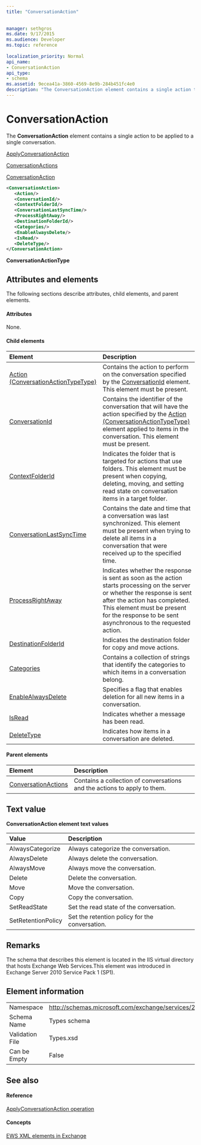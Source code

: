 ```yaml
---
title: "ConversationAction"
 
 
manager: sethgros
ms.date: 9/17/2015
ms.audience: Developer
ms.topic: reference
 
localization_priority: Normal
api_name:
- ConversationAction
api_type:
- schema
ms.assetid: 9ecea41a-3860-4569-8e9b-284b451fc4e0
description: "The ConversationAction element contains a single action to be applied to a single conversation."
---
```


# ConversationAction

The **ConversationAction** element contains a single action to be applied to a single conversation. 
  
[ApplyConversationAction](applyconversationaction.md)
  
[ConversationActions](conversationactions.md)
  
[ConversationAction](conversationaction.md)
  
```XML
<ConversationAction>
   <Action/>
   <ConversationId/>
   <ContextFolderId/>
   <ConversationLastSyncTime/>
   <ProcessRightAway/>
   <DestinationFolderId/>
   <Categories/>
   <EnableAlwaysDelete/>
   <IsRead/>
   <DeleteType/>
</ConversationAction>
```

 **ConversationActionType**
## Attributes and elements

The following sections describe attributes, child elements, and parent elements.
  
#### Attributes

None.
  
#### Child elements

|**Element**|**Description**|
|:-----|:-----|
|[Action (ConversationActionTypeType)](action-conversationactiontypetype.md) <br/> |Contains the action to perform on the conversation specified by the [ConversationId](conversationid.md) element. This element must be present.  <br/> |
|[ConversationId](conversationid.md) <br/> |Contains the identifier of the conversation that will have the action specified by the [Action (ConversationActionTypeType)](action-conversationactiontypetype.md) element applied to items in the conversation. This element must be present.  <br/> |
|[ContextFolderId](contextfolderid.md) <br/> |Indicates the folder that is targeted for actions that use folders. This element must be present when copying, deleting, moving, and setting read state on conversation items in a target folder.  <br/> |
|[ConversationLastSyncTime](conversationlastsynctime.md) <br/> |Contains the date and time that a conversation was last synchronized. This element must be present when trying to delete all items in a conversation that were received up to the specified time.  <br/> |
|[ProcessRightAway](processrightaway.md) <br/> |Indicates whether the response is sent as soon as the action starts processing on the server or whether the response is sent after the action has completed. This element must be present for the response to be sent asynchronous to the requested action.  <br/> |
|[DestinationFolderId](destinationfolderid.md) <br/> |Indicates the destination folder for copy and move actions.  <br/> |
|[Categories](categories-ex15websvcsotherref.md) <br/> |Contains a collection of strings that identify the categories to which items in a conversation belong.  <br/> |
|[EnableAlwaysDelete](enablealwaysdelete.md) <br/> |Specifies a flag that enables deletion for all new items in a conversation.  <br/> |
|[IsRead](isread.md) <br/> |Indicates whether a message has been read.  <br/> |
|[DeleteType](deletetype.md) <br/> |Indicates how items in a conversation are deleted.  <br/> |
   
#### Parent elements

|**Element**|**Description**|
|:-----|:-----|
|[ConversationActions](conversationactions.md) <br/> |Contains a collection of conversations and the actions to apply to them.  <br/> |
   
## Text value

**ConversationAction element text values**

|**Value**|**Description**|
|:-----|:-----|
|AlwaysCategorize  <br/> |Always categorize the conversation.  <br/> |
|AlwaysDelete  <br/> |Always delete the conversation.  <br/> |
|AlwaysMove  <br/> |Always move the conversation.  <br/> |
|Delete  <br/> |Delete the conversation.  <br/> |
|Move  <br/> |Move the conversation.  <br/> |
|Copy  <br/> |Copy the conversation.  <br/> |
|SetReadState  <br/> |Set the read state of the conversation.  <br/> |
|SetRetentionPolicy  <br/> |Set the retention policy for the conversation.  <br/> |
   
## Remarks

The schema that describes this element is located in the IIS virtual directory that hosts Exchange Web Services.This element was introduced in Exchange Server 2010 Service Pack 1 (SP1).
  
## Element information

|||
|:-----|:-----|
|Namespace  <br/> |http://schemas.microsoft.com/exchange/services/2006/types  <br/> |
|Schema Name  <br/> |Types schema  <br/> |
|Validation File  <br/> |Types.xsd  <br/> |
|Can be Empty  <br/> |False  <br/> |
   
## See also

#### Reference

[ApplyConversationAction operation](applyconversationaction-operation.md)
#### Concepts

[EWS XML elements in Exchange](ews-xml-elements-in-exchange.md)

